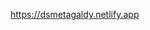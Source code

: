 https://dsmetagaldy.netlify.app
<br />
<a rel='nofollow' href='https://www.qr-code-generator.com' border='0' style='cursor:default'></a><img src='https://chart.googleapis.com/chart?cht=qr&chl=https%3A%2F%2Fdsmetagaldy.netlify.app&chs=180x180&choe=UTF-8&chld=L|2' alt=''>
